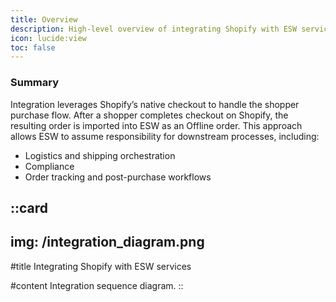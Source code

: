 ```yaml
---
title: Overview
description: High-level overview of integrating Shopify with ESW services using the ESW Shopify app.
icon: lucide:view
toc: false
---
```


### Summary

Integration leverages Shopify’s native checkout to handle the shopper purchase flow. After a shopper completes checkout on Shopify, the resulting order is imported into ESW as an Offline order. This approach allows ESW to assume responsibility for downstream processes, including:

- Logistics and shipping orchestration
- Compliance
- Order tracking and post-purchase workflows

::card
---
img: /integration_diagram.png
---
#title
Integrating Shopify with ESW services

#content
Integration sequence diagram.
::
